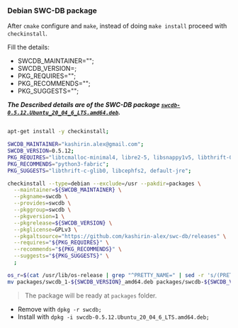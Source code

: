 

### Debian SWC-DB package

After `cmake` configure and `make`, instead of doing `make install` proceed with `checkinstall`.

Fill the details:
* SWCDB_MAINTAINER="";
* SWCDB_VERSION=;
* PKG_REQUIRES="";
* PKG_RECOMMENDS="";
* PKG_SUGGESTS="";

**_The Described details are of the SWC-DB package [`swcdb-0.5.12.Ubuntu_20_04_6_LTS.amd64.deb`](https://github.com/kashirin-alex/swc-db/releases/download/v0.5.12/swcdb-0.5.12.Ubuntu_20_04_6_LTS.amd64.deb)._**


```bash

apt-get install -y checkinstall;

SWCDB_MAINTAINER="kashirin.alex@gmail.com";
SWCDB_VERSION=0.5.12;
PKG_REQUIRES="libtcmalloc-minimal4, libre2-5, libsnappy1v5, libthrift-0.13.0, libzstd1, libreadline8, libssl1.1";
PKG_RECOMMENDS="python3-fabric";
PKG_SUGGESTS="libthrift-c-glib0, libcephfs2, default-jre";

checkinstall --type=debian --exclude=/usr --pakdir=packages \
  --maintainer=${SWCDB_MAINTAINER} \
  --pkgname=swcdb \
  --provides=swcdb \
  --pkggroup=swcdb \
  --pkgversion=1 \
  --pkgrelease=${SWCDB_VERSION} \
  --pkglicense=GPLv3 \
  --pkgaltsource="https://github.com/kashirin-alex/swc-db/releases" \
  --requires="${PKG_REQUIRES}" \
  --recommends="${PKG_RECOMMENDS}" \
  --suggests="${PKG_SUGGESTS}" \
  ;

os_r=$(cat /usr/lib/os-release | grep "^PRETTY_NAME=" | sed -r 's/(PRETTY_NAME=|\")//g' | sed -r 's/(\.|\s)/_/g' );
mv packages/swcdb_1-${SWCDB_VERSION}_amd64.deb packages/swcdb-${SWCDB_VERSION}.${os_r}.amd64.deb;

```
> The package will be ready at `packages` folder.
* Remove with `dpkg -r swcdb;`
* Install with `dpkg -i swcdb-0.5.12.Ubuntu_20_04_6_LTS.amd64.deb;`

